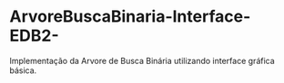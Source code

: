 # ArvoreBuscaBinaria-Interface-EDB2-
 Implementação da Arvore de Busca Binária utilizando interface gráfica básica.

